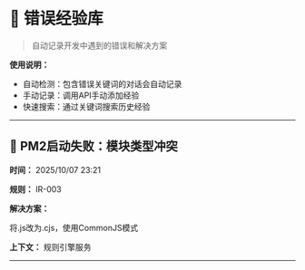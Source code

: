 # 🔴 错误经验库

> 自动记录开发中遇到的错误和解决方案

**使用说明：**
- 自动检测：包含错误关键词的对话会自动记录
- 手动记录：调用API手动添加经验
- 快速搜索：通过关键词搜索历史经验

---


## 🔴 PM2启动失败：模块类型冲突

**时间：** 2025/10/07 23:21

**规则：** IR-003

**解决方案：**

将.js改为.cjs，使用CommonJS模式

**上下文：** 规则引擎服务

---
